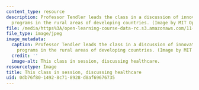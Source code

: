 ```yaml
---
content_type: resource
description: Professor Tendler leads the class in a discussion of innovative preventive-health-care
  programs in the rural areas of developing countries. (Image by MIT OpenCourseWare.)
file: /media/https%3A/open-learning-course-data-rc.s3.amazonaws.com/11-235-analyzing-projects-and-organizations-fall-2009/0db76f8014928c718928d8af69676735_11-235f09-th.jpg
file_type: image/jpeg
image_metadata:
  caption: Professor Tendler leads the class in a discussion of innovative preventive-health-care
    programs in the rural areas of developing countries. (Image by MIT OpenCourseWare.)
  credit: ''
  image-alt: This class in session, discussing healthcare.
resourcetype: Image
title: This class in session, discussing healthcare
uid: 0db76f80-1492-8c71-8928-d8af69676735
---
```


